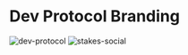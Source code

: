 # Dev Protocol Branding

![dev-protocol](https://custom-icon-badges.herokuapp.com/badge/Dev_Protocol-black.svg?logo=devprtcl)
![stakes-social](https://custom-icon-badges.herokuapp.com/badge/Stakes.Social-black.svg?logo=stakes.social)

